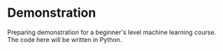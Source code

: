 # Demonstration
Preparing demonstration for a beginner's level machine learning course.
The code here will be written in Python. 
